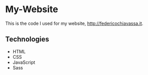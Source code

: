 # My-Website
This is the code I used for my website, http://federicochiavassa.it.

## Technologies
- HTML
- CSS
- JavaScript
- Sass
